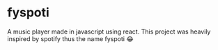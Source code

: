 # fyspoti
A music player made in javascript using react. This project was heavily inspired by spotify thus the name fyspoti 😂
